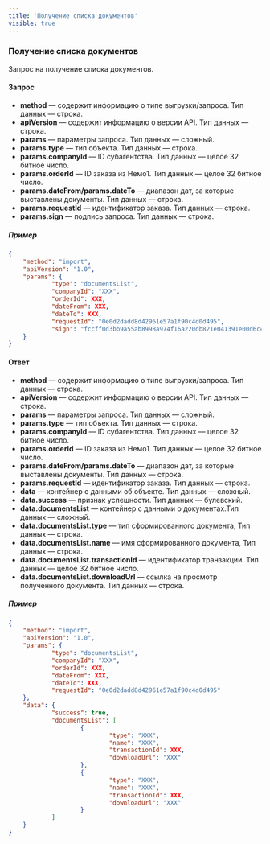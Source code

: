 ```yaml
---
title: 'Получение списка документов'
visible: true
---
```


### Получение списка документов

Запрос на получение списка документов.

#### Запрос

-   **method** — содержит информацию о типе выгрузки/запроса. Тип данных — строка.
-   **apiVersion** — содержит информацию о версии API. Тип данных — строка. 
-   **params** — параметры запроса. Тип данных — сложный.
-   **params.type** — тип объекта. Тип данных — строка.
-   **params.companyId** — ID субагентства. Тип данных — целое 32 битное число.
-   **params.orderId** — ID заказа из Немо1. Тип данных — целое 32 битное число.
-   **params.dateFrom/params.dateTo** — диапазон дат, за которые выставлены документы. Тип данных — строка.
-   **params.requestId** — идентификатор заказа. Тип данных — строка.
-   **params.sign** — подпись запроса. Тип данных — строка.

##### Пример
```json
{
    "method": "import",
    "apiVersion": "1.0",
    "params": {
        	"type": "documentsList",
        	"companyId": "XXX",
        	"orderId": XXX,
        	"dateFrom": XXX,
        	"dateTo": XXX,
        	"requestId": "0e0d2dadd8d42961e57a1f90c4d0d495",
        	"sign": "fccff0d3bb9a55ab8998a974f16a220db821e041391e00d6c48441c93617ce27"
    }
}
```

#### Ответ

-   **method** — содержит информацию о типе выгрузки/запроса. Тип данных — строка.
-   **apiVersion** — содержит информацию о версии API. Тип данных — строка. 
-   **params** — параметры запроса. Тип данных — сложный.
-   **params.type** — тип объекта. Тип данных — строка.
-   **params.companyId** — ID субагентства. Тип данных — целое 32 битное число. 
-   **params.orderId** — ID заказа из Немо1. Тип данных — целое 32 битное число.
-   **params.dateFrom/params.dateTo** — диапазон дат, за которые выставлены документы. Тип данных — строка.
-   **params.requestId** — идентификатор заказа. Тип данных — строка.
-   **data** — контейнер с данными об объекте. Тип данных — сложный.
-   **data.success** — признак успешности. Тип данных — булевский.
-   **data.documentsList** — контейнер с данными о документах.Тип данных — сложный.
-   **data.documentsList.type** — тип сформированного документа, Тип данных — строка.
-   **data.documentsList.name** — имя сформированного документа, Тип данных — строка.
-   **data.documentsList.transactionId** — идентификатор транзакции. Тип данных — целое 32 битное число.
-   **data.documentsList.downloadUrl** — ссылка на просмотр полученного документа. Тип данных — строка.

##### Пример
```json
{
    "method": "import",
    "apiVersion": "1.0",
    "params": {
        	"type": "documentsList",
        	"companyId": "XXX",
        	"orderId": XXX,
        	"dateFrom": XXX,
        	"dateTo": XXX,
        	"requestId": "0e0d2dadd8d42961e57a1f90c4d0d495"
    },
    "data": {
        	"success": true,
        	"documentsList": [
                	{
                        	"type": "XXX",
                        	"name": "XXX",
                        	"transactionId": XXX,
                        	"downloadUrl": "XXX"
                	},
                	{
                        	"type": "XXX",
                        	"name": "XXX",
                        	"transactionId": XXX,
                        	"downloadUrl": "XXX"
                	}
        	]
    }
}
```
